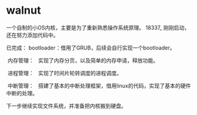 # walnut
一个自制的小OS内核，主要是为了重新熟悉操作系统原理。
18337_
刚刚启动，还在努力添加代码中。

已完成：
  bootloader：借用了GRUB，后续会自行实现一个bootloader。
  
  内存管理：   实现了内存分页，以及简单的内存申请，释放功能。
  
  进程管理：   实现了时间片轮转调度的进程调度。
  
  中断管理：   搭建了基本的中断处理框架，借用linux的代码，实现了基本的硬件中断的处理。
  
下一步继续实现文件系统，并准备把内核搬到硬盘。
